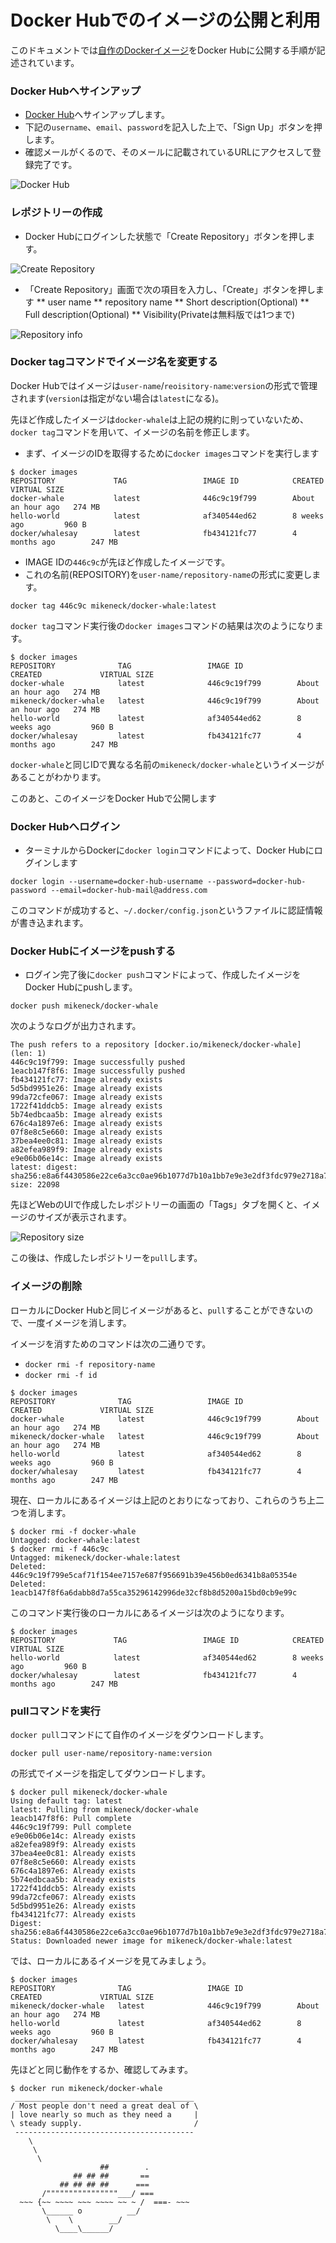 Docker Hubでのイメージの公開と利用
===

このドキュメントでは[自作のDockerイメージ](2-first-image.md)をDocker Hubに公開する手順が記述されています。

### Docker Hubへサインアップ

* [Docker Hub](https://hub.docker.com/)へサインアップします。
* 下記の`username`、`email`、`password`を記入した上で、「Sign Up」ボタンを押します。
* 確認メールがくるので、そのメールに記載されているURLにアクセスして登録完了です。

![Docker Hub](images/3-hub/docker-hub.png)

### レポジトリーの作成

* Docker Hubにログインした状態で「Create Repository」ボタンを押します。

![Create Repository](images/3-hub/new-repo.png)

* 「Create Repository」画面で次の項目を入力し、「Create」ボタンを押します
** user name
** repository name
** Short description(Optional)
** Full description(Optional)
** Visibility(Privateは無料版では1つまで)

![Repository info](images/3-hub/repo-info.png)

### Docker tagコマンドでイメージ名を変更する

Docker Hubではイメージは`user-name`/`reoisitory-name`:`version`の形式で管理されます(`version`は指定がない場合は`latest`になる)。

先ほど作成したイメージは`docker-whale`は上記の規約に則っていないため、`docker tag`コマンドを用いて、イメージの名前を修正します。

* まず、イメージのIDを取得するために`docker images`コマンドを実行します

```
$ docker images
REPOSITORY             TAG                 IMAGE ID            CREATED             VIRTUAL SIZE
docker-whale           latest              446c9c19f799        About an hour ago   274 MB
hello-world            latest              af340544ed62        8 weeks ago         960 B
docker/whalesay        latest              fb434121fc77        4 months ago        247 MB
```

* IMAGE IDの`446c9c`が先ほど作成したイメージです。
* これの名前(REPOSITORY)を`user-name/repository-name`の形式に変更します。

```
docker tag 446c9c mikeneck/docker-whale:latest
```

`docker tag`コマンド実行後の`docker images`コマンドの結果は次のようになります。

```
$ docker images
REPOSITORY              TAG                 IMAGE ID            CREATED             VIRTUAL SIZE
docker-whale            latest              446c9c19f799        About an hour ago   274 MB
mikeneck/docker-whale   latest              446c9c19f799        About an hour ago   274 MB
hello-world             latest              af340544ed62        8 weeks ago         960 B
docker/whalesay         latest              fb434121fc77        4 months ago        247 MB
```

`docker-whale`と同じIDで異なる名前の`mikeneck/docker-whale`というイメージがあることがわかります。

このあと、このイメージをDocker Hubで公開します

### Docker Hubへログイン

* ターミナルからDockerに`docker login`コマンドによって、Docker Hubにログインします

```
docker login --username=docker-hub-username --password=docker-hub-password --email=docker-hub-mail@address.com
```

このコマンドが成功すると、`~/.docker/config.json`というファイルに認証情報が書き込まれます。

### Docker Hubにイメージをpushする

* ログイン完了後に`docker push`コマンドによって、作成したイメージをDocker Hubにpushします。

```
docker push mikeneck/docker-whale
```

次のようなログが出力されます。

```
The push refers to a repository [docker.io/mikeneck/docker-whale] (len: 1)
446c9c19f799: Image successfully pushed
1eacb147f8f6: Image successfully pushed
fb434121fc77: Image already exists
5d5bd9951e26: Image already exists
99da72cfe067: Image already exists
1722f41ddcb5: Image already exists
5b74edbcaa5b: Image already exists
676c4a1897e6: Image already exists
07f8e8c5e660: Image already exists
37bea4ee0c81: Image already exists
a82efea989f9: Image already exists
e9e06b06e14c: Image already exists
latest: digest: sha256:e8a6f4430586e22ce6a3cc0ae96b1077d7b10a1bb7e9e3e2df3fdc979e2718a7 size: 22098
```

先ほどWebのUIで作成したレポジトリーの画面の「Tags」タブを開くと、イメージのサイズが表示されます。

![Repository size](images/3-hub/created.png)

この後は、作成したレポジトリーを`pull`します。

### イメージの削除

ローカルにDocker Hubと同じイメージがあると、`pull`することができないので、一度イメージを消します。

イメージを消すためのコマンドは次の二通りです。

* `docker rmi -f repository-name`
* `docker rmi -f id`

```
$ docker images
REPOSITORY              TAG                 IMAGE ID            CREATED             VIRTUAL SIZE
docker-whale            latest              446c9c19f799        About an hour ago   274 MB
mikeneck/docker-whale   latest              446c9c19f799        About an hour ago   274 MB
hello-world             latest              af340544ed62        8 weeks ago         960 B
docker/whalesay         latest              fb434121fc77        4 months ago        247 MB
```

現在、ローカルにあるイメージは上記のとおりになっており、これらのうち上二つを消します。

```
$ docker rmi -f docker-whale
Untagged: docker-whale:latest
$ docker rmi -f 446c9c
Untagged: mikeneck/docker-whale:latest
Deleted: 446c9c19f799e5caf71f154ee7157e687f956691b39e456b0ed6341b8a05354e
Deleted: 1eacb147f8f6a6dabb8d7a55ca35296142996de32cf8b8d5200a15bd0cb9e99c
```

このコマンド実行後のローカルにあるイメージは次のようになります。

```
$ docker images
REPOSITORY             TAG                 IMAGE ID            CREATED             VIRTUAL SIZE
hello-world            latest              af340544ed62        8 weeks ago         960 B
docker/whalesay        latest              fb434121fc77        4 months ago        247 MB
```

### pullコマンドを実行

`docker pull`コマンドにて自作のイメージをダウンロードします。

```
docker pull user-name/repository-name:version
```

の形式でイメージを指定してダウンロードします。

```
$ docker pull mikeneck/docker-whale
Using default tag: latest
latest: Pulling from mikeneck/docker-whale
1eacb147f8f6: Pull complete
446c9c19f799: Pull complete
e9e06b06e14c: Already exists
a82efea989f9: Already exists
37bea4ee0c81: Already exists
07f8e8c5e660: Already exists
676c4a1897e6: Already exists
5b74edbcaa5b: Already exists
1722f41ddcb5: Already exists
99da72cfe067: Already exists
5d5bd9951e26: Already exists
fb434121fc77: Already exists
Digest: sha256:e8a6f4430586e22ce6a3cc0ae96b1077d7b10a1bb7e9e3e2df3fdc979e2718a7
Status: Downloaded newer image for mikeneck/docker-whale:latest
```

では、ローカルにあるイメージを見てみましょう。

```
$ docker images
REPOSITORY              TAG                 IMAGE ID            CREATED             VIRTUAL SIZE
mikeneck/docker-whale   latest              446c9c19f799        About an hour ago   274 MB
hello-world             latest              af340544ed62        8 weeks ago         960 B
docker/whalesay         latest              fb434121fc77        4 months ago        247 MB
```

先ほどと同じ動作をするか、確認してみます。

```
$ docker run mikeneck/docker-whale
 ________________________________________
/ Most people don't need a great deal of \
| love nearly so much as they need a     |
\ steady supply.                         /
 ----------------------------------------
    \
     \
      \
                    ##        .
              ## ## ##       ==
           ## ## ## ##      ===
       /""""""""""""""""___/ ===
  ~~~ {~~ ~~~~ ~~~ ~~~~ ~~ ~ /  ===- ~~~
       \______ o          __/
        \    \        __/
          \____\______/
```
